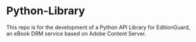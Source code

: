 Python-Library
==============

This repo is for the development of a Python API Library for EditionGuard, an eBook DRM service based on Adobe Content Server.
